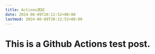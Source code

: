 ```yaml
---
title: Actions測試
date: 2024-06-09T20:12:52+08:00
lastmod: 2024-06-09T20:12:52+08:00
---
```

# This is a Github Actions test post.








